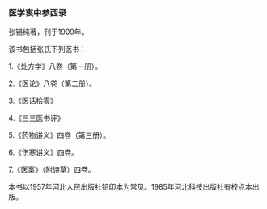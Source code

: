 ### 医学衷中参西录

张锡纯著，刊于1909年。

该书包括张氏下列医书：

1.《处方学》八卷（第一册）。

2.《医论》八卷（第二册）。

3.《医话拾零》

4.《三三医书评》

5.《药物讲义》四卷（第三册）。

6.《伤寒讲义》四卷。

7.《医案》（附诗草）四卷。

本书以1957年河北人民出版社铅印本为常见。1985年河北科技出版社有校点本出版。

